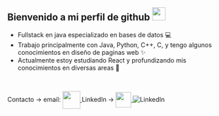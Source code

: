 ## Bienvenido a mi perfil de github <img width="30px" height="30px" src="https://media.tenor.com/images/3b388fe03da271d2674faf85eb7c3fcd/tenor.gif" /> 

- Fullstack en java especializado en bases de datos 💻
- Trabajo principalmente con Java, Python, C++, C, y tengo algunos conocimientos en diseño de paginas web ✨
- Actualmente estoy estudiando React y profundizando mis conocimientos en diversas areas 📖

<br />

Contacto ->   email: <a href = "mailto: elusteinkamp@gmail.com">
                      <img align="center" src="https://cdn-icons-png.flaticon.com/512/324/324123.png" height="40" width="40" />
                      </a>
LinkedIn -> <a href="https://ar.linkedin.com/in/elias-steinkamp-a720b420b" target="blank">
              <img align="center" src="https://cdn-icons-png.flaticon.com/512/1383/1383262.png" height="35" width="35" />
            </a>
![LinkedIn](https://img.shields.io/badge/GitHub-000000?style=for-the-badge&logo=GitHub&logoColor=white)

<br />
